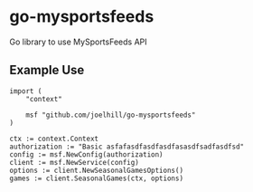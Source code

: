 # go-mysportsfeeds
Go library to use MySportsFeeds API

## Example Use

```
import (
    "context"

    msf "github.com/joelhill/go-mysportsfeeds"
)

ctx := context.Context
authorization := "Basic asfafasdfasdfasdfasasdfsadfasdfsd"
config := msf.NewConfig(authorization)
client := msf.NewService(config)
options := client.NewSeasonalGamesOptions()
games := client.SeasonalGames(ctx, options)
```